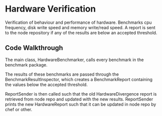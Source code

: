 <!-- Copyright 2017 Yahoo Holdings. Licensed under the terms of the Apache 2.0 license. See LICENSE in the project root. -->
# Hardware Verification
Verification of behaviour and performance of hardware. Benchmarks cpu frequency, disk write speed and memory write/read speed.
A report is sent to the node repository if any of the results are below an accepted threshold.

## Code Walkthrough
The main class, HardwareBenchmarker, calls every benchmark in the benchmark package. 

The results of these benchmarks are passed through
the BenchmarkResultInspector, which creates a BenchmarkReport containing the values below the accepted threshold. 

ReportSender is then called such that
the old HardwareDivergence report is retrieved from node repo and updated with the new results. ReportSender prints the new HardwareReport such that it 
can be updated in node repo by chef or other.
